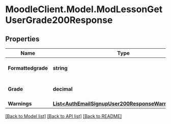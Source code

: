 # MoodleClient.Model.ModLessonGetUserGrade200Response

## Properties

Name | Type | Description | Notes
------------ | ------------- | ------------- | -------------
**Formattedgrade** | **string** | The lesson final grade formatted | [default to "null"]
**Grade** | **decimal** | The lesson final raw grade | [default to nullM]
**Warnings** | [**List&lt;AuthEmailSignupUser200ResponseWarningsInner&gt;**](AuthEmailSignupUser200ResponseWarningsInner.md) |  | [optional] 

[[Back to Model list]](../README.md#documentation-for-models) [[Back to API list]](../README.md#documentation-for-api-endpoints) [[Back to README]](../README.md)

